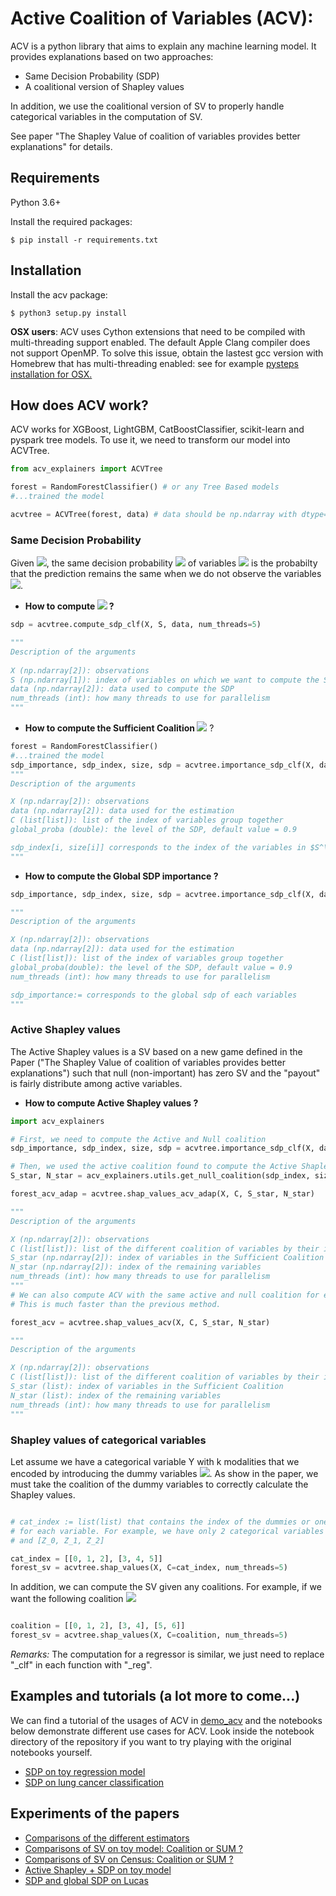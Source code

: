 # Active Coalition of Variables (ACV):

ACV is a python library that aims to explain any machine learning model. It provides explanations based on two approaches:
* Same Decision Probability (SDP)
* A coalitional version of Shapley values

In addition, we use the coalitional version of SV to properly handle categorical variables in the computation of SV.

See paper "The Shapley Value of coalition of variables provides better explanations" for details.

## Requirements
Python 3.6+ 

Install the required packages:
```
$ pip install -r requirements.txt
```

## Installation

Install the acv package:
```
$ python3 setup.py install 
```
**OSX users**: ACV uses Cython extensions that need to be compiled with multi-threading support enabled. 
The default Apple Clang compiler does not support OpenMP.
To solve this issue, obtain the lastest gcc version with Homebrew that has multi-threading enabled: 
see for example [pysteps installation for OSX.](https://pypi.org/project/pysteps/1.0.0/)
## How does ACV work?
ACV works for XGBoost, LightGBM, CatBoostClassifier, scikit-learn and pyspark tree models. 
To use it, we need to transform our model into ACVTree. 

```python
from acv_explainers import ACVTree

forest = RandomForestClassifier() # or any Tree Based models
#...trained the model

acvtree = ACVTree(forest, data) # data should be np.ndarray with dtype=double
```

### Same Decision Probability
Given <img src="https://latex.codecogs.com/gif.latex?x%20%3D%20%28x_S%2C%20x_%7B%5Cbar%7BS%7D%7D%29" />, the same decision probability <img src="https://latex.codecogs.com/gif.latex?SDP_S%28x%2C%20f%29" /> of variables <img src="https://latex.codecogs.com/gif.latex?x_S" />  is the probabilty that the prediction remains the same when we do not observe the variables <img src="https://latex.codecogs.com/gif.latex?x_{\bar{S}}" />.
* **How to compute <img src="https://latex.codecogs.com/gif.latex?SDP_S%28x%2C%20f%29" />  ?**

```python
sdp = acvtree.compute_sdp_clf(X, S, data, num_threads=5)

"""
Description of the arguments    
   
X (np.ndarray[2]): observations        
S (np.ndarray[1]): index of variables on which we want to compute the SDP
data (np.ndarray[2]): data used to compute the SDP
num_threads (int): how many threads to use for parallelism 
"""
```
* **How to compute the Sufficient Coalition <img src="https://latex.codecogs.com/gif.latex?S^\star" />** ?
```python 
forest = RandomForestClassifier()
#...trained the model
sdp_importance, sdp_index, size, sdp = acvtree.importance_sdp_clf(X, data, C=[[]], global_proba=0.9, num_threads=5)
"""
Description of the arguments

X (np.ndarray[2]): observations
data (np.ndarray[2]): data used for the estimation
C (list[list]): list of the index of variables group together
global_proba (double): the level of the SDP, default value = 0.9

sdp_index[i, size[i]] corresponds to the index of the variables in $S^\star$ of observation i  
"""
```

*  **How to compute the Global SDP importance ?**
```python
sdp_importance, sdp_index, size, sdp = acvtree.importance_sdp_clf(X, data, C=[[]], global_proba=0.9, num_threads=5)

"""
Description of the arguments

X (np.ndarray[2]): observations
data (np.ndarray[2]): data used for the estimation
C (list[list]): list of the index of variables group together
global_proba(double): the level of the SDP, default value = 0.9
num_threads (int): how many threads to use for parallelism 

sdp_importance:= corresponds to the global sdp of each variables 
"""
```
### Active Shapley values

The Active Shapley values is a SV based on a new game defined in the Paper ("The Shapley Value of coalition of variables provides better explanations") such that null (non-important) has zero SV and the "payout" is fairly distribute among active variables.

* **How to compute Active Shapley values ?**

```python
import acv_explainers

# First, we need to compute the Active and Null coalition
sdp_importance, sdp_index, size, sdp = acvtree.importance_sdp_clf(X, data, C, global_proba, num_threads=5)

# Then, we used the active coalition found to compute the Active Shapley values.
S_star, N_star = acv_explainers.utils.get_null_coalition(sdp_index, size)

forest_acv_adap = acvtree.shap_values_acv_adap(X, C, S_star, N_star)

"""
Description of the arguments

X (np.ndarray[2]): observations
C (list[list]): list of the different coalition of variables by their index
S_star (np.ndarray[2]): index of variables in the Sufficient Coalition
N_star (np.ndarray[2]): index of the remaining variables
num_threads (int): how many threads to use for parallelism 
"""
# We can also compute ACV with the same active and null coalition for each observations.
# This is much faster than the previous method.

forest_acv = acvtree.shap_values_acv(X, C, S_star, N_star)

"""
Description of the arguments

X (np.ndarray[2]): observations
C (list[list]): list of the different coalition of variables by their index
S_star (list): index of variables in the Sufficient Coalition
N_star (list): index of the remaining variables
num_threads (int): how many threads to use for parallelism 
"""
```

### Shapley values of categorical variables
Let assume we have a categorical variable Y with k modalities that we encoded by introducing the dummy variables <img src="https://latex.codecogs.com/gif.latex?Y_1%2C%5Cdots%2C%20Y_%7Bk-1%7D" />. As show in the paper, we must take the coalition of the dummy variables to correctly calculate the Shapley values.

```python

# cat_index := list(list) that contains the index of the dummies or one-hot variables grouped together
# for each variable. For example, we have only 2 categorical variables Y, Z transformed into [Y_0, Y_1, Y_2]
# and [Z_0, Z_1, Z_2]

cat_index = [[0, 1, 2], [3, 4, 5]]
forest_sv = acvtree.shap_values(X, C=cat_index, num_threads=5)
```
In addition, we can compute the SV given any coalitions. For example, if we want the following coalition <img src="https://latex.codecogs.com/gif.latex?C_0%20%3D%20%28X_0%2C%20X_1%2C%20X_2%29%2C%20C_1%3D%28X_3%2C%20X_4%29%2C%20C_2%3D%28X_5%2C%20X_6%29" />

```python

coalition = [[0, 1, 2], [3, 4], [5, 6]]
forest_sv = acvtree.shap_values(X, C=coalition, num_threads=5)
```
*Remarks:* The computation for a regressor is similar, we just need to replace "_clf" in each function with "_reg".

## Examples and tutorials (a lot more to come...)
We can find a tutorial of the usages of ACV in [demo_acv](https://github.com/salimamoukou/acv00/blob/main/notebooks/demo_acv_explainer/demo_acv_explainers.ipynb) and 
the notebooks below demonstrate different use cases for ACV. Look inside the notebook directory of the repository if you want to try playing with the original notebooks yourself.
* [SDP on toy regression model](https://github.com/salimamoukou/acv00/blob/main/notebooks/demo_acv_explainer/sdp_on_regression.ipynb)
* [SDP on lung cancer classification](https://github.com/salimamoukou/acv00/blob/main/notebooks/demo_acv_explainer/sdp_on_lucas_data.ipynb)

## Experiments of the papers
* [Comparisons of the different estimators](https://github.com/salimamoukou/acv00/blob/main/notebooks/demo_acv_explainer/comparisons_of_the_different_estimators.ipynb)
* [Comparisons of SV on toy model: Coalition or SUM ?](https://github.com/salimamoukou/acv00/blob/main/notebooks/demo_acv_explainer/coalition_or_sum_toy_model.ipynb)
* [Comparisons of SV on Census: Coalition or SUM ?](https://github.com/salimamoukou/acv00/blob/main/notebooks/demo_acv_explainer/coalition_or_sum_adult.ipynb)
* [Active Shapley + SDP on toy model](https://github.com/salimamoukou/acv00/blob/main/notebooks/demo_acv_explainer/sdp_on_regression.ipynb)
* [SDP and global SDP on Lucas](https://github.com/salimamoukou/acv00/blob/main/notebooks/demo_acv_explainer/sdp_on_lucas_data.ipynb)


